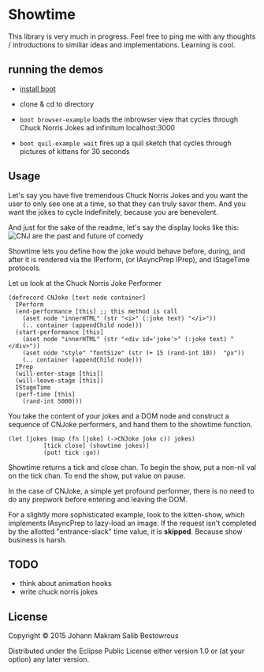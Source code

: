 

# Showtime

This library is very much in progress. Feel free to ping me with any thoughts / introductions to similiar ideas and implementations. Learning is cool.

## running the demos

- [install boot](https://github.com/boot-clj/boot#install)

- clone & cd to directory

- ```boot browser-example```  loads the inbrowser view that cycles through Chuck Norris Jokes ad infinitum localhost:3000

- ```boot quil-example wait``` fires up a quil sketch that cycles through pictures of kittens for 30 seconds

## Usage

Let's say you have five tremendous Chuck Norris Jokes and you want the user to only see one at a time, so that they can truly savor them. And you want the jokes to cycle indefinitely, because you are benevolent.

And just for the sake of the readme, let's say the display looks like this:
![CNJ are the past and future of comedy](http://i.imgur.com/Sib8ivv.gif)

Showtime lets you define how the joke would behave before, during, and after it is rendered via the IPerform, (or IAsyncPrep IPrep), and IStageTime protocols.

Let us look at the Chuck Norris Joke Performer

```
(defrecord CNJoke [text node container]
  IPerform
  (end-performance [this] ;; this method is call
    (aset node "innerHTML" (str "<i>" (:joke text) "</i>"))
    (.. container (appendChild node)))
  (start-performance [this]
    (aset node "innerHTML" (str "<div id='joke'>" (:joke text) "</div>"))
    (aset node "style" "fontSize" (str (+ 15 (rand-int 10))  "px"))
    (.. container (appendChild node)))
  IPrep
  (will-enter-stage [this])
  (will-leave-stage [this])
  IStageTime
  (perf-time [this]
    (rand-int 5000)))
```

You take the content of your jokes and a DOM node and construct a sequence of CNJoke performers, and hand them to the showtime function.

```
(let [jokes (map (fn [joke] (->CNJoke joke c)) jokes)
          [tick close] (showtime jokes)]
          (put! tick :go))
```

Showtime returns a tick and close chan. To begin the show, put a non-nil val on the tick chan. To end the show, put value on pause.

In the case of CNJoke, a simple yet profound performer, there is no need to do any prepwork before entering and leaving the DOM.

For a slightly more sophisticated example, look to the kitten-show,  which implements IAsyncPrep to lazy-load an image. If the request isn't completed by the allotted "entrance-slack" time value, it is **skipped**. Because show business is harsh.

## TODO

- think about animation hooks
- write chuck norris jokes



## License

Copyright © 2015 Johann Makram Salib Bestowrous

Distributed under the Eclipse Public License either version 1.0 or (at
your option) any later version.
